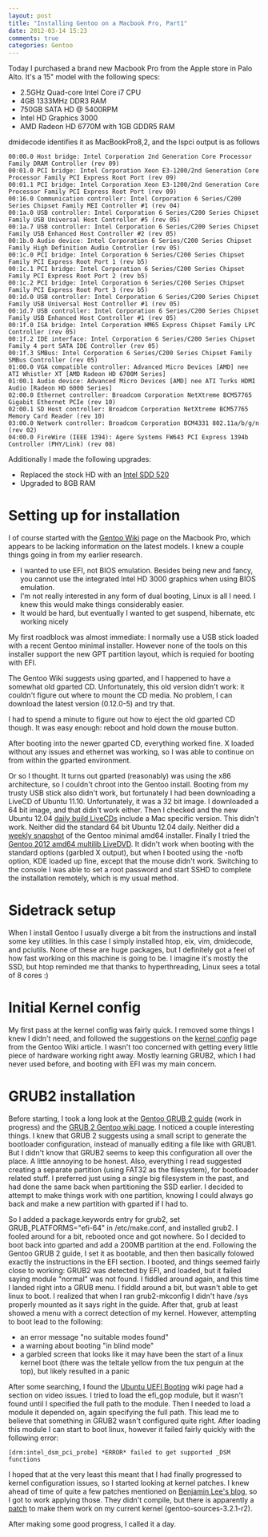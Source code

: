 ```yaml
---
layout: post
title: "Installing Gentoo on a Macbook Pro, Part1"
date: 2012-03-14 15:23
comments: true
categories: Gentoo
---
```


Today I purchased a brand new Macbook Pro from the Apple store in Palo Alto. It's a 15" model with the following specs:

* 2.5GHz Quad-core Intel Core i7 CPU
* 4GB 1333MHz DDR3 RAM
* 750GB SATA HD @ 5400RPM
* Intel HD Graphics 3000
* AMD Radeon HD 6770M with 1GB GDDR5 RAM

dmidecode identifies it as MacBookPro8,2, and the lspci output is as follows

    00:00.0 Host bridge: Intel Corporation 2nd Generation Core Processor Family DRAM Controller (rev 09)
    00:01.0 PCI bridge: Intel Corporation Xeon E3-1200/2nd Generation Core Processor Family PCI Express Root Port (rev 09)
    00:01.1 PCI bridge: Intel Corporation Xeon E3-1200/2nd Generation Core Processor Family PCI Express Root Port (rev 09)
    00:16.0 Communication controller: Intel Corporation 6 Series/C200 Series Chipset Family MEI Controller #1 (rev 04)
    00:1a.0 USB controller: Intel Corporation 6 Series/C200 Series Chipset Family USB Universal Host Controller #5 (rev 05)
    00:1a.7 USB controller: Intel Corporation 6 Series/C200 Series Chipset Family USB Enhanced Host Controller #2 (rev 05)
    00:1b.0 Audio device: Intel Corporation 6 Series/C200 Series Chipset Family High Definition Audio Controller (rev 05)
    00:1c.0 PCI bridge: Intel Corporation 6 Series/C200 Series Chipset Family PCI Express Root Port 1 (rev b5)
    00:1c.1 PCI bridge: Intel Corporation 6 Series/C200 Series Chipset Family PCI Express Root Port 2 (rev b5)
    00:1c.2 PCI bridge: Intel Corporation 6 Series/C200 Series Chipset Family PCI Express Root Port 3 (rev b5)
    00:1d.0 USB controller: Intel Corporation 6 Series/C200 Series Chipset Family USB Universal Host Controller #1 (rev 05)
    00:1d.7 USB controller: Intel Corporation 6 Series/C200 Series Chipset Family USB Enhanced Host Controller #1 (rev 05)
    00:1f.0 ISA bridge: Intel Corporation HM65 Express Chipset Family LPC Controller (rev 05)
    00:1f.2 IDE interface: Intel Corporation 6 Series/C200 Series Chipset Family 4 port SATA IDE Controller (rev 05)
    00:1f.3 SMBus: Intel Corporation 6 Series/C200 Series Chipset Family SMBus Controller (rev 05)
    01:00.0 VGA compatible controller: Advanced Micro Devices [AMD] nee ATI Whistler XT [AMD Radeon HD 6700M Series]
    01:00.1 Audio device: Advanced Micro Devices [AMD] nee ATI Turks HDMI Audio [Radeon HD 6000 Series]
    02:00.0 Ethernet controller: Broadcom Corporation NetXtreme BCM57765 Gigabit Ethernet PCIe (rev 10)
    02:00.1 SD Host controller: Broadcom Corporation NetXtreme BCM57765 Memory Card Reader (rev 10)
    03:00.0 Network controller: Broadcom Corporation BCM4331 802.11a/b/g/n (rev 02)
    04:00.0 FireWire (IEEE 1394): Agere Systems FW643 PCI Express 1394b Controller (PHY/Link) (rev 08)

Additionally I made the following upgrades:

* Replaced the stock HD with an [Intel SDD 520](http://www.anandtech.com/show/5508/intel-ssd-520-review-cherryville-brings-reliability-to-sandforce)
* Upgraded to 8GB RAM

# Setting up for installation

I of course started with the [Gentoo Wiki](http://en.gentoo-wiki.com/wiki/Macbook_Pro) page on the Macbook Pro, which appears to be lacking information on the latest models. I knew a couple things going in from my earlier research.

* I wanted to use EFI, not BIOS emulation. Besides being new and fancy, you cannot use the integrated Intel HD 3000 graphics when using BIOS emulation.
* I'm not really interested in any form of dual booting, Linux is all I need. I knew this would make things considerably easier.
* It would be hard, but eventually I wanted to get suspend, hibernate, etc working nicely

My first roadblock was almost immediate: I normally use a USB stick loaded with a recent Gentoo minimal installer. However none of the tools on this installer support the new GPT partition layout, which is requied for booting with EFI.

The Gentoo Wiki suggests using gparted, and I happened to have a somewhat old gparted CD. Unfortunately, this old version didn't work: it couldn't figure out where to mount the CD media. No problem, I can download the latest version (0.12.0-5) and try that.

I had to spend a minute to figure out how to eject the old gparted CD though. It was easy enough: reboot and hold down the mouse button.

After booting into the newer gparted CD, everything worked fine. X loaded without any issues and ethernet was working, so I was able to continue on from within the gparted environment.

Or so I thought. It turns out gparted (reasonably) was using the x86 architecture, so I couldn't chroot into the Gentoo install. Booting from my trusty USB stick also didn't work, but fortunately I had been downloading a LiveCD of Ubuntu 11.10. Unfortunately, it was a 32 bit image. I downloaded a 64 bit image, and that didn't work either. Then I checked and the new Ubuntu 12.04 [daily build LiveCDs](http://cdimage.ubuntu.com/daily-live/current/) include a Mac specific version. This didn't work. Neither did the standard 64 bit Ubuntu 12.04 daily. Neither did a [weekly snapshot](http://distfiles.gentoo.org/releases/amd64/autobuilds/20120223/) of the Gentoo minimal amd64 installer. Finally I tried the [Gentoo 2012 amd64 multilib LiveDVD](http://gentoo.mneisen.org//releases/amd64/12.0/). It didn't work when booting with the standard options (garbled X output), but when I booted using the -nofb option, KDE loaded up fine, except that the mouse didn't work. Switching to the console I was able to set a root password and start SSHD to complete the installation remotely, which is my usual method.

# Sidetrack setup
When I install Gentoo I usually diverge a bit from the instructions and install some key utilities. In this case I simply installed htop, eix, vim, dmidecode, and pciutils. None of these are huge packages, but I definitely got a feel of how fast working on this machine is going to be. I imagine it's mostly the SSD, but htop reminded me that thanks to hyperthreading, Linux sees a total of 8 cores :)

# Initial Kernel config

My first pass at the kernel config was fairly quick. I removed some things I knew I didn't need, and followed the suggestions on the [kernel config](http://en.gentoo-wiki.com/wiki/Apple_Macbook_Pro/Configuration_Files/Kernel) page from the Gentoo Wiki article. I wasn't too concerned with getting every little piece of hardware working right away. Mostly learning GRUB2, which I had never used before, and booting with EFI was my main concern.

# GRUB2 installation

Before starting, I took a long look at the [Gentoo GRUB 2 guide](http://dev.gentoo.org/~scarabeus/grub-2-guide.xml) (work in progress) and the [GRUB 2 Gentoo wiki page](http://en.gentoo-wiki.com/wiki/Grub2). I noticed a couple interesting things. I knew that GRUB 2 suggests using a small script to generate the bootloader configuration, instead of manually editing a file like with GRUB1. But I didn't know that GRUB2 seems to keep this configuration all over the place. A little annoying to be honest. Also, everything I read suggested creating a separate partition (using FAT32 as the filesystem), for bootloader related stuff. I preferred just using a single big filesystem in the past, and had done the same back when partitioning the SSD earlier. I decided to attempt to make things work with one partition, knowing I could always go back and make a new partition with gparted if I had to.

So I added a package.keywords entry for grub2, set GRUB\_PLATFORMS="efi-64" in /etc/make.conf, and installed grub2. I fooled around for a bit, rebooted once and got nowhere. So I decided to boot back into gparted and add a 200MB partition at the end. Following the Gentoo GRUB 2 guide, I set it as bootable, and then then basically folowed exactly the instructions in the EFI section. I booted, and things seemed fairly close to working: GRUB2 was detected by EFI, and loaded, but it failed saying module "normal" was not found. I fiddled around again, and this time I landed right into a GRUB menu. I fiddld around a bit, but wasn't able to get linux to boot. I realized that when I ran grub2-mkconfig I didn't have /sys properly mounted as it says right in the guide. After that, grub at least showed a menu with a correct detection of my kernel. However, attempting to boot lead to the following:

* an error message "no suitable modes found"
* a warning about booting "in blind mode"
* a garbled screen that looks like it may have been the start of a linux kernel boot (there was the teltale yellow from the tux penguin at the top), but likely resulted in a panic

After some searching, I found the [Ubuntu UEFI Booting](https://help.ubuntu.com/community/UEFIBooting#Apple_Mac_EFI_systems-1) wiki page had a section on video issues. I tried to load the efi\_gop module, but it wasn't found until I specified the full path to the module. Then I needed to load a module it depended on, again specifying the full path. This lead me to believe that something in GRUB2 wasn't configured quite right. After loading this module I can start to boot linux, however it failed fairly quickly with the following error:

    [drm:intel_dsm_pci_probe] *ERROR* failed to get supported _DSM functions

I hoped that at the very least this meant that I had finally progressed to kernel configuration issues, so I started looking at kernel patches. I knew ahead of time of quite a few patches mentioned on [Benjamin Lee's blog](http://www.b1c1l1.com/blog/2011/11/19/macbookpro82-kernel-patches-for-linux-311/), so I got to work applying those. They didn't compile, but there is apparently a [patch](https://github.com/fooblahblah/linux-mainline-efi-lvds/blob/master/i915_reverse.patch) to make them work on my current kernel (gentoo-sources-3.2.1-r2).

After making some good progress, I called it a day.
